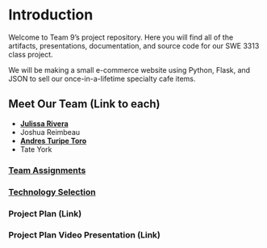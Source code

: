 # **Introduction**

Welcome to Team 9’s project repository. Here you will find all of the artifacts, presentations, documentation, and source code for our SWE 3313 class project.

We will be making a small e-commerce website using Python, Flask, and JSON to sell our once-in-a-lifetime specialty cafe items.

## **Meet Our Team** (Link to each)

- **[Julissa Rivera](https://github.com/juulsmustdie/Julissa_Resume/blob/0aea58a4ee7dc7d8d417db212ed75225395744de/README.md)**
- Joshua Reimbeau
- **[Andres Turipe Toro](https://github.com/andresturipe/Resume/blob/main/README.md)**
- Tate York

### **[Team Assignments](https://github.com/juulsmustdie/SWE3313_TEAM9/blob/e5b2606e97bc3ead20c5244addfa0bd73a6f2199/Team%20Assignments%20WIP.md)**

### **[Technology Selection](https://github.com/juulsmustdie/SWE3313_TEAM9/blob/2a770331bfe733f79764e37e5def8a2dae8b5ad7/Technology%20Description%20WIP.md)**

### **Project Plan** (Link)

### **Project Plan Video Presentation** (Link)
